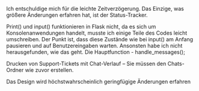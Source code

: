 Ich entschuldige mich für die leichte Zeitverzögerung. Das Einzige, was größere Änderungen erfahren hat, ist der Status-Tracker. 

Print() und input() funktionieren in Flask nicht, da es sich um Konsolenanwendungen handelt, musste ich einige Teile des Codes leicht umschreiben. 
Der Punkt ist, dass diese Zustände wie bei input() am Anfang pausieren und auf Benutzereingaben warten. 
Ansonsten habe ich nicht herausgefunden, wie das geht. 
Die Hauptfunction - handle_messages();

Drucken von Support-Tickets mit Chat-Verlauf – Sie müssen den Chats-Ordner wie zuvor erstellen.

Das Design wird höchstwahrscheinlich geringfügige Änderungen erfahren
